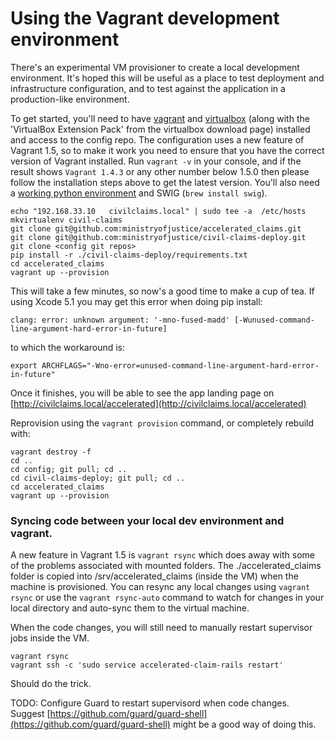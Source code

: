 # Using the Vagrant development environment

There's an experimental VM provisioner to create a local development environment. It's hoped this will be useful as a place to test
deployment and infrastructure configuration, and to test against the application in a production-like environment.

To get started, you'll need to have [vagrant](http://www.vagrantup.com/) and [virtualbox](https://www.virtualbox.org/) (along with the 'VirtualBox Extension Pack' from the virtualbox download page) installed and access to the config repo.
The configuration uses a new feature of Vagrant 1.5, so to make it work you need to ensure that you have the correct version of Vagrant installed. Run `vagrant -v` in your console, and if the result shows `Vagrant 1.4.3` or any other number below 1.5.0 then please follow the installation steps above to get the latest version.
You'll also need a [working python environment](https://gist.github.com/munhitsu/1034876) and SWIG (`brew install swig`).

```
echo "192.168.33.10   civilclaims.local" | sudo tee -a  /etc/hosts
mkvirtualenv civil-claims
git clone git@github.com:ministryofjustice/accelerated_claims.git
git clone git@github.com:ministryofjustice/civil-claims-deploy.git
git clone <config git repos>
pip install -r ./civil-claims-deploy/requirements.txt
cd accelerated_claims
vagrant up --provision
```
This will take a few minutes, so now's a good time to make a cup of tea.
If using Xcode 5.1 you may get this error when doing pip install:
```
clang: error: unknown argument: '-mno-fused-madd' [-Wunused-command-line-argument-hard-error-in-future]
```
to which the workaround is:
```
export ARCHFLAGS="-Wno-error=unused-command-line-argument-hard-error-in-future"
```

Once it finishes, you will be able to see the app landing page on [http://civilclaims.local/accelerated](http://civilclaims.local/accelerated)

Reprovision using the `vagrant provision` command, or completely rebuild with:
```
vagrant destroy -f
cd ..
cd config; git pull; cd ..
cd civil-claims-deploy; git pull; cd ..
cd accelerated_claims
vagrant up --provision
```

### Syncing code between your local dev environment and vagrant.

A new feature in Vagrant 1.5 is `vagrant rsync` which does away with some of the problems associated with mounted folders.
The ./accelerated_claims folder is copied into /srv/accelerated_claims (inside the VM) when the machine is provisioned. You can resync any local changes using `vagrant rsync` or use the `vagrant rsync-auto` command to watch for changes in your local directory and auto-sync them to the virtual machine.

When the code changes, you will still need to manually restart supervisor jobs inside the VM.

```
vagrant rsync
vagrant ssh -c 'sudo service accelerated-claim-rails restart'
```

Should do the trick.

TODO:
Configure Guard to restart supervisord when code changes. Suggest [https://github.com/guard/guard-shell](https://github.com/guard/guard-shell) might be a good way of doing this.
